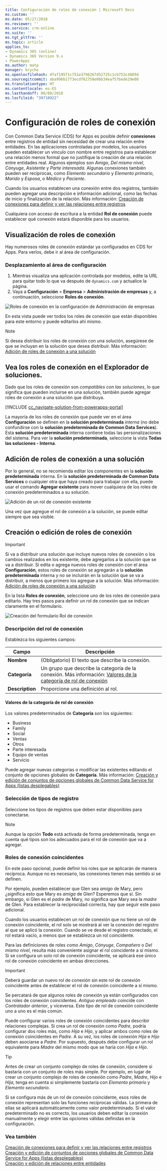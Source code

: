 ```yaml
---
title: Configuración de roles de conexión | Microsoft Docs
ms.custom: ''
ms.date: 05/27/2018
ms.reviewer: ''
ms.service: crm-online
ms.suite: ''
ms.tgt_pltfrm: ''
ms.topic: article
applies_to:
- Dynamics 365 (online)
- Dynamics 365 Version 9.x
- PowerApps
ms.author: matp
manager: brycho
ms.openlocfilehash: 4faf195f1c751e3796267d52725c1cb753c4889d
ms.sourcegitcommit: aba996b1773ecdf62758e06b34eaf57bede29e08
ms.translationtype: HT
ms.contentlocale: es-ES
ms.lasthandoff: 08/08/2018
ms.locfileid: "39710922"
---
```

# <a name="configure-connection-roles"></a>Configuración de roles de conexión

Con Common Data Service (CDS) for Apps es posible definir **conexiones** entre registros de entidad sin necesidad de crear una relación entre entidades. En las aplicaciones controladas por modelos, los usuarios pueden establecer un vínculo con nombre entre registros para establecer una relación menos formal que no justifique la creación de una relación entre entidades real. Algunos ejemplos son *Amigo*, *Del mismo nivel*, *Cónyuge*, *Asistente* y *Parte interesada*. Algunas conexiones también pueden ser recíprocas, como *Elemento secundario* y *Elemento primario*, *Marido* y *Esposa*, o *Médico* y *Paciente*.

Cuando los usuarios establecen una conexión entre dos registros, también pueden agregar una descripción e información adicional, como las fechas de inicio y finalización de la relación. Más información: [Creación de conexiones para definir y ver las relaciones entre registros](/dynamics365/customer-engagement/basics/create-connections-view-relationships-between-records)

Cualquiera con acceso de escritura a la entidad **Rol de conexión** puede establecer qué conexión estará disponible para los usuarios.

## <a name="view-connection-roles"></a>Visualización de roles de conexión

Hay numerosos roles de conexión estándar ya configurados en CDS for Apps. Para verlos, debe ir al área de configuración. 

### <a name="navigate-to-the-settings-area"></a>Desplazamiento al área de configuración

1. Mientras visualiza una aplicación controlada por modelos, edite la URL para quitar todo lo que va después de `dynamics.com` y actualice la página.
1. Vaya a **Configuración** > **Empresa** > **Administración de empresas** y, a continuación, seleccione **Roles de conexión**.

![Roles de conexión en la configuración de Administración de empresas](media/navigate-settings-connection-roles.png)

En esta vista puede ver todos los roles de conexión que están disponibles para este entorno y puede editarlos ahí mismo.

> [!NOTE]
> Si desea distribuir los roles de conexión con una solución, asegúrese de que se incluyan en la solución que desea distribuir. Más información: [Adición de roles de conexión a una solución](#add-connection-roles-to-a-solution)

## <a name="view-connection-roles-in-the-solution-explorer"></a>Vea los roles de conexión en el Explorador de soluciones.

Dado que los roles de conexión son *compatibles con las soluciones*, lo que significa que pueden incluirse en una solución, también puede agregar roles de conexión a una solución que distribuya.

[!INCLUDE [cc_navigate-solution-from-powerapps-portal](../../includes/cc_navigate-solution-from-powerapps-portal.md)]

La mayoría de los roles de conexión que puede ver en el área **Configuración** se definen en la **solución predeterminada** *interna* (no debe confundirse con la **solución predeterminada de Common Data Services**). Esta **solución predeterminada** interna contiene todas las personalizaciones del sistema. Para ver la **solución predeterminada**, seleccione la vista **Todas las soluciones - Interna**.

## <a name="add-connection-roles-to-a-solution"></a>Adición de roles de conexión a una solución

Por lo general, no se recomienda editar los componentes en la **solución predeterminada** interna. En la **solución predeterminada de Common Data Services** o cualquier otra que haya creado para trabajar con ella, puede usar el comando **Agregar existente** para mover cualquiera de los roles de conexión predeterminados a su solución.

![Adición de un rol de conexión existente](media/add-existing-connection-role.png)

Una vez que agregue el rol de conexión a la solución, se puede editar siempre que sea visible.

## <a name="create-or-edit-connection-roles"></a>Creación o edición de roles de conexión

> [!IMPORTANT]
> Si va a distribuir una solución que incluye nuevos roles de conexión o los cambios realizados en los existente, debe agregarlos a la solución que se va a distribuir. Si edita o agrega nuevos roles de conexión con el área **Configuración**, estos roles de conexión se agregarán a la **solución predeterminada** interna y no se incluirán en la solución que se va a distribuir, a menos que primero los agregue a la solución. Más información: [Adición de roles de conexión a una solución](#add-connection-roles-to-a-solution)

En la lista **Roles de conexión**, seleccione uno de los roles de conexión para editarlo.
Hay tres pasos para definir un rol de conexión que se indican claramente en el formulario.

![Creación del formulario Rol de conexión](media/create-connection-role-form.png)

### <a name="describe-the-connection-role"></a>Descripción del rol de conexión

Establezca los siguientes campos:

|Campo|Descripción|
|--|--|
|**Nombre**|(Obligatorio) El texto que describe la conexión.|
|**Categoría**|Un grupo que describe la categoría de la conexión. Más información: [Valores de la categoría de rol de conexión](#connection-role-category-values)|
|**Description**|Proporcione una definición al rol.|

#### <a name="connection-role-category-values"></a>Valores de la categoría de rol de conexión

Los valores predeterminados de **Categoría** son los siguientes:
- Business
- Family
- Social
- Ventas
- Otros
- Parte interesada
- Equipo de ventas
- Servicio

Puede agregar nuevas categorías o modificar las existentes editando el conjunto de opciones globales de **Categoría**. Más información: [Creación y edición de conjuntos de opciones globales de Common Data Service for Apps (listas desplegables)](create-edit-global-option-sets.md)

### <a name="select-record-types"></a>Selección de tipos de registro

Seleccione los tipos de registros que deben estar disponibles para conectarse.

> [!NOTE]
> Aunque la opción **Todo** está activada de forma predeterminada, tenga en cuenta qué tipos son los adecuados para el rol de conexión que va a agregar.

### <a name="matching-connection-roles"></a>Roles de conexión coincidentes

En este paso opcional, puede definir los roles que se aplicarán de manera recíproca. Aunque no es necesario, las conexiones tienen más sentido si se definen.

Por ejemplo, pueden establecer que Glen sea *amigo* de Mary, pero ¿significa esto que Mary es *amiga* de Glen? Esperemos que sí. Sin embargo, si Glen es el *padre* de Mary, no significa que Mary sea la *madre* de Glen. Para establecer la reciprocidad correcta, hay que seguir este paso adicional.

Cuando los usuarios establecen un rol de conexión que no tiene un rol de conexión coincidente, el rol solo se mostrará al ver la conexión del registro al que se aplicó la conexión. Cuando se ve desde el registro conectado, el rol estará vacío, a menos que se establezca un rol coincidente.

Para las definiciones de roles como *Amigo*, *Cónyuge*, *Compañero* o *Del mismo nivel*, resulta más conveniente asignar el rol coincidente a sí mismo. Si se configura un solo rol de conexión coincidente, se aplicará ese único rol de conexión coincidente en ambas direcciones.

> [!IMPORTANT]
> Deberá guardar un nuevo rol de conexión sin este rol de conexión coincidente antes de establecer el rol de conexión coincidente a sí mismo.

Se percatará de que algunos roles de conexión ya están configurados con los roles de conexión coincidentes. *Antiguo empleado* coincide con *Contratador anterior*, y viceversa. Este tipo de rol de conexión coincidente uno a uno es el más común.

Puede configurar varios roles de conexión coincidentes para describir relaciones complejas. Si crea un rol de conexión como *Padre*, podría configurar dos roles más, como *Hija* e *Hijo*, y aplicar ambos como roles de conexión coincidentes en *Padre*. A su vez, los roles de conexión *Hija* e *Hijo* deben asociarse a *Padre*. Por supuesto, después debe configurar un rol equivalente para *Madre* del mismo modo que se haría con *Hija* e *Hijo*.

> [!TIP]
> Antes de crear un conjunto complejo de roles de conexión, considere si bastaría con un conjunto de roles más simple. Por ejemplo, en lugar de crear un conjunto complejo de roles de conexión como *Padre*, *Madre*, *Hijo* e *Hija*, tenga en cuenta si simplemente bastaría con *Elemento primario* y *Elemento secundario*.

Si se configura más de un rol de conexión coincidente, esos roles de conexión representan solo las funciones recíprocas válidas. La primera de ellas se aplicará automáticamente como valor predeterminado. Si el valor predeterminado no es correcto, los usuarios deben editar la conexión manualmente y elegir entre las opciones válidas definidas en la configuración.

### <a name="see-also"></a>Vea también
<!-- This is in the basics guide. It needs to be migrated -->
[Creación de conexiones para definir y ver las relaciones entre registros](/dynamics365/customer-engagement/basics/create-connections-view-relationships-between-records)<br />
[Creación y edición de conjuntos de opciones globales de Common Data Service for Apps (listas desplegables)](create-edit-global-option-sets.md)<br />
[Creación y edición de relaciones entre entidades](create-edit-entity-relationships.md)


